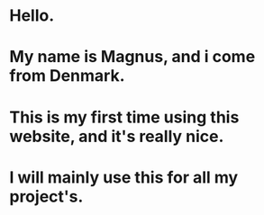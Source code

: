 # Hello.

# My name is Magnus, and i come from Denmark.

# This is my first time using this website, and it's really nice.

# I will mainly use this for all my project's.

